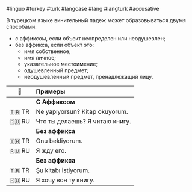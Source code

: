 #linguo #turkey #turk #langcase #lang #langturk #accusative

В турецком языке винительный падеж может образовываться двумя способами:
* с аффиксом, если объект неопределен или неодушевлен;
* без аффикса, если объект это:
	* имя собственное;
	* имя личное;
	* указательное местоимение;
	* одушевленный предмет;
	* неодушевленный предмет, пренадлежащий лицу.

|📘|Примеры|
|----|:---|
|| **С Аффиксом** |
| 🇹🇷 TR | Ne yapıyorsun? Kitap okuyorum. |
| 🇷🇺 RU | Что ты делаешь? Я читаю книгу. |
|| **Без аффикса** |
| 🇹🇷 TR | Onu bekliyorum. |
| 🇷🇺 RU | Я жду его. |
|| **Без аффикса** |
| 🇹🇷 TR | Şu kitabı istiyorum. |
| 🇷🇺 RU | Я хочу вон ту книгу. |